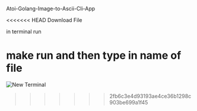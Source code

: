 Atoi-Golang-Image-to-Ascii-Cli-App

<<<<<<< HEAD
Download File

in terminal run

make run and then type in name of file
=======
![New Terminal](https://github.com/Pythonwithsean/Atoi-Golang-Image-to-Ascii-Cli-App/assets/107402787/0122dbcd-6a4a-40c4-a56f-b8c9f5c972c9)
>>>>>>> 2fb6c3e4d93193ae4ce36b1298c903be699a1f45
